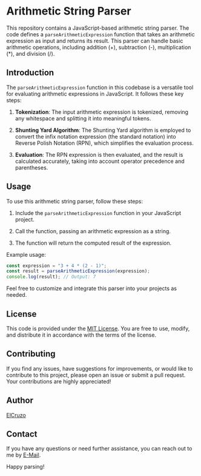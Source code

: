# Arithmetic String Parser

This repository contains a JavaScript-based arithmetic string parser. The code defines a `parseArithmeticExpression` function that takes an arithmetic expression as input and returns its result. This parser can handle basic arithmetic operations, including addition (+), subtraction (-), multiplication (*), and division (/).

## Introduction

The `parseArithmeticExpression` function in this codebase is a versatile tool for evaluating arithmetic expressions in JavaScript. It follows these key steps:

1. **Tokenization**: The input arithmetic expression is tokenized, removing any whitespace and splitting it into meaningful tokens.

2. **Shunting Yard Algorithm**: The Shunting Yard algorithm is employed to convert the infix notation expression (the standard notation) into Reverse Polish Notation (RPN), which simplifies the evaluation process.

3. **Evaluation**: The RPN expression is then evaluated, and the result is calculated accurately, taking into account operator precedence and parentheses.

## Usage

To use this arithmetic string parser, follow these steps:

1. Include the `parseArithmeticExpression` function in your JavaScript project.

2. Call the function, passing an arithmetic expression as a string.

3. The function will return the computed result of the expression.

Example usage:

```javascript
const expression = "3 + 4 * (2 - 1)";
const result = parseArithmeticExpression(expression);
console.log(result); // Output: 7
```

Feel free to customize and integrate this parser into your projects as needed.

## License

This code is provided under the [MIT License](LICENSE). You are free to use, modify, and distribute it in accordance with the terms of the license.

## Contributing

If you find any issues, have suggestions for improvements, or would like to contribute to this project, please open an issue or submit a pull request. Your contributions are highly appreciated!

## Author

[ElCruzo](https://github.com/elcruzo/)

## Contact

If you have any questions or need further assistance, you can reach out to me by [E-Mail](mailto:ayomideadekoya266@gmail.com).

Happy parsing!
